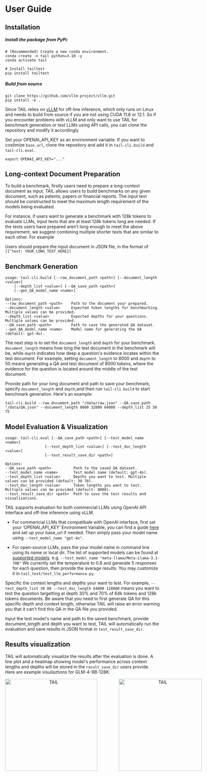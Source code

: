 # User Guide

## Installation

##### Install the package from PyPi:
```
# (Recommended) Create a new conda environment.
conda create -n tail python=3.10 -y
conda activate tail

# Install tailtest
pip install tailtest
```

##### Build from source
```
git clone https://github.com/vllm-project/vllm.git
pip install -e .  
```
Since TAIL relies on [vLLM](https://docs.vllm.ai/en/latest/) for off-line inference, which only runs on Linux and needs to build from source if you are not using CUDA 11.8 or 12.1. So if you encounter problems with vLLM and only want to use TAIL for benchmark generation or test LLMs using API calls, you can clone the repository and modify it accordingly.

Set your OPENAI_API_KEY as an environment variable. If you want to costimize `base_url`, clone the repository and add it in `tail-cli.build` and `tail-cli.eval`.
```
export OPENAI_API_KEY="..."
```
##  Long-context Document Preparation

To build a benchmark, firstly users need to prepare a long-context document as input. TAIL allows users to build benchmarks on any given document, such as patents, papers or financial reports. The input text should be constructed to meet the maximum length requirement of the models being evaluated.

For instance, if users want to generate a benchmark with 128k tokens to evaluate LLMs, input texts that are at least 128k tokens long are needed. If the texts users have prepared aren’t long enough to meet the above requirement, we suggest combining multiple shorter texts that are similar to each other. For example

Users should prepare the input document in JSON file, in the format of `[{"text: YOUR_LONG_TEXT_HERE}]`
## Benchmark Generation

```
usage: tail-cli.build [--raw_document_path <path>] [--document_length <value>] 
    [--depth_list <value>] [--QA_save_path <path>] 
    [--gen_QA_model_name <name>]

Options:
--raw_document_path <path>    Path to the document your prepared.
--document_length <value>     Expected token lengths for benchmarking. Multiple values can be provided.
--depth_list <value>          Expected depths for your questions. Multiple values can be provided.
--QA_save_path <path>         Path to save the generated QA dataset.
--gen_QA_model_name <name>    Model name for generating the QA (default: gpt-4o).
```

The next step is to set the `document_length` and `depth` for your benchmark. `document_length` means how long the test document in the benchmark will be, while `depth` indicates how deep a question's evidence locates within the test document. For example, setting `document_length` to 8000 and  `depth` to 50 means generating a QA and test document of 8000 tokens, where the evidence for the question is located around the middle of the test document.

Provide path for your long document and path to save your benchmark, specify `document_length` and `depth`,and then run `tail-cli.build` to start benchmark generation. Here's an example: 
```
tail-cli.build --raw_document_path "/data/raw.json" --QA_save_path "/data/QA.json" --document_length 8000 32000 64000 --depth_list 25 50 75
```
## Model Evaluation & Visualization

```
usage: tail-cli.eval [--QA_save_path <path>] [--test_model_name <name>] 
                  [--test_depth_list <value>] [--test_doc_length <value>] 
                  [--test_result_save_dir <path>]

Options:
--QA_save_path <path>          Path to the saved QA dataset.
--test_model_name <name>       Test model name (default: gpt-4o).
--test_depth_list <value>      Depths you want to test. Multiple values can be provided (default: 30 70).
--test_doc_length <value>      Token lengths you want to test. Multiple values can be provided (default: 8000).
--test_result_save_dir <path>  Path to save the test results and visualizations.  
```

TAIL supports evaluation for both commercial LLMs using OpenAI API interface and off-line inference using vLLM. 

* For commericial LLMs that compatibale with OpenAI interface, first set your ‘OPENAI_API_KEY’ Environment Variable, you can find a guide [here](https://help.openai.com/en/articles/5112595-best-practices-for-api-key-safety) and set up your base_url if needed. Then simply pass your model name using `--test_model_name "gpt-4o"`.

* For open-source LLMs, pass the your model name in command line using its name or local dir. The list of supported models can be found at [supported models](https://docs.vllm.ai/en/stable/models/supported_models.html#supported-models). e.g.  `--test_model_name "meta-llama/Meta-Llama-3.1-70B"`
We currently set the temperature to 0.8 and generate 5 responses for each question, then provide the average results. You may customize it in `tail_test/test_llm_performance.py`.

Specific the context lengths and depths your want to test. For example, `--test_depth_list 30 80 --test_doc_length 64000 128000` means you want to test the question targetting at depth 30% and 70% of 64k tokens and 128k tokens documents. Be aware that you need to first generate QA for this specific depth and context length, otherwise TAIL will raise an error warning you that it can't find this QA in the QA file you provided. 

Input the test model's name and path to the saved benchmark, provide document_length and depth you want to test, TAIL will automatically run the evaluation and save results in JSON format in `test_result_save_dir`.


## Results visualization

TAIL will automatically visualize the results after the evaluation is done. A line plot and a heatmap showing model's performance across context lengths and depths will be stored in the `result_save_dir` users provide. Here are example visuilaztions for GLM-4-9B-128K: 


<center>
<div style="display: flex; align-items: center;">
    <img src="glm_all.png" alt="TAIL" style="width: 300px; height: 300px; object-fit: cover; margin-right: 30px;">
    <img src="line.jpg" alt="TAIL" style="width: 270px; height: 300px; object-fit: cover; margin-left: 40px;">
</div>
</center>